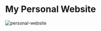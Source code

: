 # My Personal Website
![personal-website](https://github.com/lighttigerXIV/personal-website/assets/35658492/c07d4272-7732-4df9-a21e-ba698a6a4ac8)
